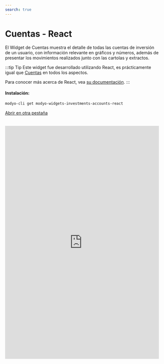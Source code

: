 ```yaml
---
search: true
---
```


# Cuentas - React

El Widget de Cuentas muestra el detalle de todas las cuentas de inversión de un usuario, con información relevante en gráficos y números, además de presentar los movimientos realizados junto con las cartolas y extractos.

:::tip Tip
Este widget fue desarrollado utilizando React, es prácticamente igual que [Cuentas](/es/widgets/investments/accounts) en todos los aspectos.

Para conocer más acerca de React, vea [su documentación](https://reactjs.org/).
:::

#### Instalación:

```bash
modyo-cli get modyo-widgets-investments-accounts-react
```

[Abrir en otra pestaña](https://widgets-es.modyo.com/inversiones/cuentas-react)

<iframe id="widgetFrame" src="https://widgets-es.modyo.com/inversiones/cuentas-react" width="100%" frameBorder="0"  style="min-height:762px;overflow:auto;margin-top:20px;"/>

| Funcionalidad                    | Descripción                                                                                                                                                                                                                                                                                                                                                                                                                                               |
|----------------------------------|-----------------------------------------------------------------------------------------------------------------------------------------------------------------------------------------------------------------------------------------------------------------------------------------------------------------------------------------------------------------------------------------------------------------------------------------------------------|
| Resúmenes de Cuentas             | Incorpora todas las cuentas de inversión que el cliente tiene asociadas. Cada cuenta de inversión del cliente tiene una pestaña con toda la información relacionada.                                                                                                                                                                                                                                                                                      |
| Cuenta de Inversión              | Concentra toda la información asociada a una cuenta de inversión específica, presentando los datos de manera numérica y gráfica. Incluye una zona con los Dividendos Pagados al día de la consulta y otra para las acciones en cartera. Permite configurar la Cuenta, ver el Detalle de las Inversiones, obtener las Cartolas, Transferir y Abonar a la Cuenta.                                                                                           |
| Configuración Cuenta             | Permite definir un nombre para la cuenta de inversión, además de configurar el envío de información por correo electrónico para las cartolas y las confirmaciones de compra/venta de instrumentos de inversión (acciones, fondos mutuos, etc.).                                                                                                                                                                                                           |
| Cartolas / Extractos             | Muestra la lista de cartolas que se quieren revisar dentro de un rango de fechas configurable. Las cartolas aparecen como PDFs que se pueden descargar y visualizar.                                                                                                                                                                                                                                                                                      |
| Detalle de Cuenta                | Presenta una lista con los tipos de instrumentos que existen en la cuenta de inversión. Incluye un resumen de todos los instrumentos específicos que corresponden al tipo de inversión seleccionado. Muestra información de custodia, precios y distribución de las inversiones. A través de los resúmenes, se puede revisar el detalle con el histórico de las operaciones. Permite ver los movimientos asociados a la caja de la cuenta de inversiones. |
| Movimientos en Detalle de Cuenta | Entrega un conjunto de opciones que permite seleccionar período y tipos de movimientos, incluidos los movimientos en tránsito. Muestra los movimientos específicos y su detalle, además de todas las operaciones que están en vuelo y que aún no finalizan.                                                                                                                                                                                               |
